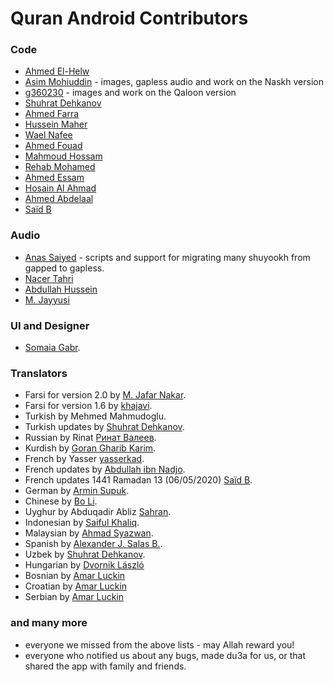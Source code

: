 Quran Android Contributors
==========================

### Code

* [Ahmed El-Helw](https://twitter.com/ahmedre)
* [Asim Mohiuddin](https://github.com/asimmohiuddin) - images, gapless audio
    and work on the Naskh version
* [g360230](https://github.com/g360230) - images and work on the Qaloon
    version
* [Shuhrat Dehkanov](http://github.com/ozbek)
* [Ahmed Farra](http://github.com/afarra)
* [Hussein Maher](http://twitter.com/husseinmaher)
* [Wael Nafee](http://twitter.com/wnafee)
* [Ahmed Fouad](http://twitter.com/fo2ad)
* [Mahmoud Hossam](http://github.com/mahmoudhossam)
* [Rehab Mohamed](http://twitter.com/hams_rrr)
* [Ahmed Essam](http://twitter.com/neo_4583)
* [Hosain Al Ahmad](https://github.com/hosainnet)
* [Ahmed Abdelaal](https://github.com/Ahmed9914)
* [Saïd B](https://github.com/sbou88)


### Audio

* [Anas Saiyed](https://github.com/anassaiyed) - scripts and support for migrating many shuyookh from gapped to gapless.
* [Nacer Tahri](https://github.com/nacer80)
* [Abdullah Hussein](http://abdullahhussein.com)
* [M. Jayyusi](https://github.com/MJayyusi)


### UI and Designer

* [Somaia Gabr](http://twitter.com/somaiagabr).


### Translators

* Farsi for version 2.0 by [M. Jafar Nakar](https://github.com/mjnanakar).
* Farsi for version 1.6 by [khajavi](http://github.com/khajavi).
* Turkish by Mehmed Mahmudoglu.
* Turkish updates by [Shuhrat Dehkanov](http://github.com/ozbek).
* Russian by Rinat [Ринат Валеев](https://github.com/Valey).
* Kurdish by [Goran Gharib Karim](https://github.com/GorranKurd).
* French by Yasser [yasserkad](http://github.com/yasserkad).
* French updates by [Abdullah ibn Nadjo](https://github.com/abdullahibnnadjo).
* French updates 1441 Ramadan 13 (06/05/2020) [Saïd B](https://github.com/sbou88).
* German by [Armin Supuk](http://github.com/ArminSupuk).
* Chinese by [Bo Li](http://twitter.com/liboat).
* Uyghur by Abduqadir Abliz [Sahran](http://github.com/Sahran).
* Indonesian by [Saiful Khaliq](http://twitter.com/saifious).
* Malaysian by [Ahmad Syazwan](https://github.com/asyazwan).
* Spanish by [Alexander J. Salas B.](https://github.com/ajsb85).
* Uzbek by [Shuhrat Dehkanov](https://github.com/ozbek").
* Hungarian by [Dvornik László](mailto:laulicus@zoho.com)
* Bosnian by [Amar Luckin](https://github.com/aluckin3)
* Croatian by [Amar Luckin](https://github.com/aluckin3)
* Serbian by [Amar Luckin](https://github.com/aluckin3)


### and many more
* everyone we missed from the above lists - may Allah reward you!
* everyone who notified us about any bugs, made du3a for us, or that shared the app with family and friends.
